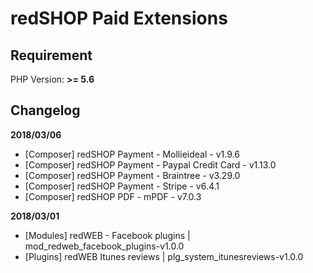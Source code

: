 redSHOP Paid Extensions
==========

## Requirement
PHP Version: **>= 5.6**

## Changelog

**2018/03/06**

- [Composer] redSHOP Payment - Mollieideal - v1.9.6
- [Composer] redSHOP Payment - Paypal Credit Card - v1.13.0
- [Composer] redSHOP Payment - Braintree - v3.29.0
- [Composer] redSHOP Payment - Stripe - v6.4.1
- [Composer] redSHOP PDF - mPDF - v7.0.3

**2018/03/01**

- [Modules] redWEB - Facebook plugins | mod_redweb_facebook_plugins-v1.0.0
- [Plugins] redWEB Itunes reviews | plg_system_itunesreviews-v1.0.0